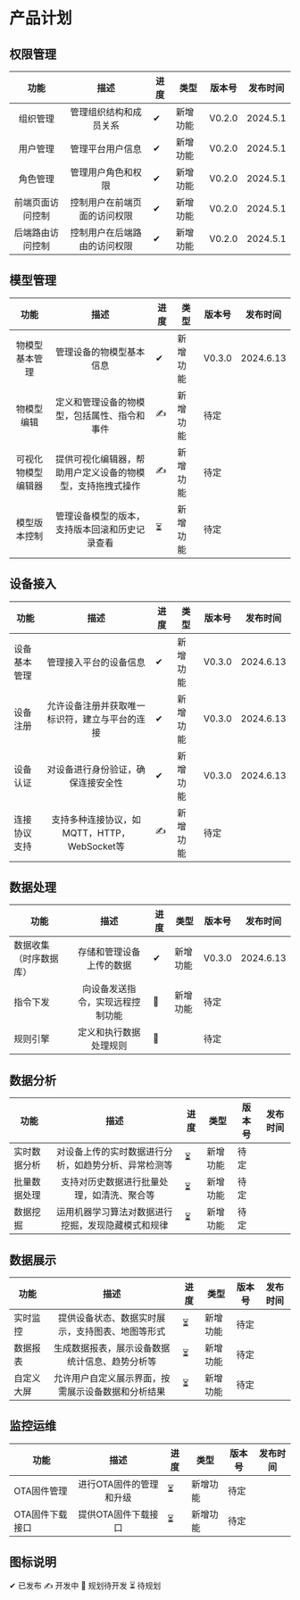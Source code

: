 # 产品计划

## 权限管理

|    功能    |       描述       | 进度  | 类型   | 版本号    | 发布时间     |
| :------: | :------------: | --- | ---- | ------ | -------- |
|   组织管理   |  管理组织结构和成员关系   | ✔   | 新增功能 | V0.2.0 | 2024.5.1 |
|   用户管理   |    管理平台用户信息    | ✔   | 新增功能 | V0.2.0 | 2024.5.1 |
|   角色管理   |   管理用户角色和权限    | ✔   | 新增功能 | V0.2.0 | 2024.5.1 |
| 前端页面访问控制 | 控制用户在前端页面的访问权限 | ✔   | 新增功能 | V0.2.0 | 2024.5.1 |
| 后端路由访问控制 | 控制用户在后端路由的访问权限 | ✔   | 新增功能 | V0.2.0 | 2024.5.1 |


## 模型管理

|    功能     |              描述               | 进度  | 类型   | 版本号    | 发布时间      |
| :-------: | :---------------------------: | --- | ---- | ------ | --------- |
|  物模型基本管理  |         管理设备的物模型基本信息          | ✔   | 新增功能 | V0.3.0 | 2024.6.13 |
|   物模型编辑   |    定义和管理设备的物模型，包括属性、指令和事件     | ✍   | 新增功能 | 待定     |           |
| 可视化物模型编辑器 | 提供可视化编辑器，帮助用户定义设备的物模型，支持拖拽式操作 | ✍   | 新增功能 | 待定     |           |
|  模型版本控制   |    管理设备模型的版本，支持版本回滚和历史记录查看    | ⏳   | 新增功能 | 待定     |           |

## 设备接入

| 功能     |               描述               | 进度  | 类型   | 版本号    | 发布时间      |
| ------ | :----------------------------: | --- | ---- | ------ | --------- |
| 设备基本管理 |          管理接入平台的设备信息           | ✔   | 新增功能 | V0.3.0 | 2024.6.13 |
| 设备注册   |    允许设备注册并获取唯一标识符，建立与平台的连接     | ✔   | 新增功能 | V0.3.0 | 2024.6.13 |
| 设备认证   |       对设备进行身份验证，确保连接安全性        | ✔   | 新增功能 | V0.3.0 | 2024.6.13 |
| 连接协议支持 | 支持多种连接协议，如MQTT，HTTP，WebSocket等 | ✍   | 新增功能 | 待定     |           |

## 数据处理

| 功能          |        描述        | 进度  | 类型   | 版本号    | 发布时间      |
| ----------- | :--------------: | --- | ---- | ------ | --------- |
| 数据收集（时序数据库） |   存储和管理设备上传的数据   | ✔   | 新增功能 | V0.3.0 | 2024.6.13 |
| 指令下发        | 向设备发送指令，实现远程控制功能 | 📝  | 新增功能 | 待定     |           |
| 规则引擎        |   定义和执行数据处理规则    | 📝  |      | 待定     |           |



## 数据分析

| 功能     |             描述             | 进度  | 类型   | 版本号 | 发布时间 |
| ------ | :------------------------: | --- | ---- | --- | ---- |
| 实时数据分析 | 对设备上传的实时数据进行分析，如趋势分析、异常检测等 | ⏳   | 新增功能 | 待定  |      |
| 批量数据处理 |   支持对历史数据进行批量处理，如清洗、聚合等    | ⏳   | 新增功能 | 待定  |      |
| 数据挖掘   | 运用机器学习算法对数据进行挖掘，发现隐藏模式和规律  | ⏳   | 新增功能 | 待定  |      |

## 数据展示

| 功能    |            描述             | 进度  | 类型   | 版本号 | 发布时间 |
| ----- | :-----------------------: | --- | ---- | --- | ---- |
| 实时监控  | 提供设备状态、数据实时展示，支持图表、地图等形式  | ⏳   | 新增功能 | 待定  |      |
| 数据报表  |  生成数据报表，展示设备数据统计信息、趋势分析等  | ⏳   | 新增功能 | 待定  |      |
| 自定义大屏 | 允许用户自定义展示界面，按需展示设备数据和分析结果 | ⏳   | 新增功能 | 待定  |      |

## 监控运维

| 功能        |      描述       | 进度  | 类型   | 版本号 | 发布时间 |
| --------- | :-----------: | --- | ---- | --- | ---- |
| OTA固件管理   | 进行OTA固件的管理和升级 | ⏳   | 新增功能 | 待定  |      |
| OTA固件下载接口 |  提供OTA固件下载接口  | ⏳   | 新增功能 | 待定  |      |


## 图标说明

✔ 已发布 ✍ 开发中 📝 规划待开发 ⏳ 待规划
